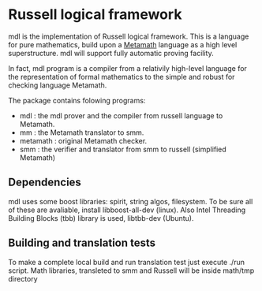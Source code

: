 
Russell logical framework
================================

mdl is the implementation of Russell logical framework.
This is a language for pure mathematics, build upon a [Metamath](http://www.metamath.org)
language as a high level superstructure. mdl will support fully automatic proving
facility.

In fact, mdl program is a compiler from a relativily high-level language for the 
representation of formal mathematics to the simple and robust for checking
language Metamath.

The package contains folowing programs:
 * mdl      : the mdl prover and the compiler from russell language to Metamath.
 * mm       : the Metamath translator to smm.
 * metamath : original Metamath checker.
 * smm      : the verifier and translator from smm to russell (simplified Metamath)

Dependencies
------------
mdl uses some boost libraries: spirit, string algos, filesystem. To be sure all of these
are avaliable, install libboost-all-dev (linux). Also Intel Threading Building Blocks (tbb) library
is used, libtbb-dev (Ubuntu). 

Building and translation tests
------------------------------
To make a complete local build and run translation test just execute ./run script.
Math libraries, transleted to smm and Russell will be inside math/tmp directory


 

